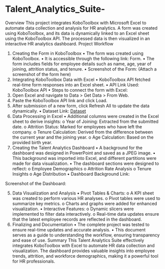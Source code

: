 # Talent_Analytics_Suite-

Overview
This project integrates KoboToolbox with Microsoft Excel to automate data collection and analysis for HR analytics. A form was created using KoboToolbox, and its data is dynamically linked to an Excel sheet using the KoboToolbox API. The processed data is then visualized in an interactive HR analytics dashboard.
Project Workflow
1. Creating the Form in KoboToolbox
•	The form was created using KoboToolbox.
•	It is accessible through the following link: Form.
•	The form includes fields for employee details such as name, age, year of joining, attrition status, and tenure.
•	Screenshot of the Form: (Attach a screenshot of the form here)
2. Integrating KoboToolbox Data with Excel
•	KoboToolbox API fetched real-time form responses into an Excel sheet.
•	API Link Used: KoboToolbox API
•	Steps to connect the form with Excel: 
1.	Open Excel and navigate to Data > Get Data > From Web.
2.	Paste the KoboToolbox API link and click Load.
3.	After submission of a new form, click Refresh All to update the data dynamically.
•	Dataset Link: [Dataset](https://github.com/Saher-Younas/Talent_Analytics_Suite-/blob/main/Talent_Analytics_Dataset.xlsx)
3. Data Processing in Excel
•	Additional columns were created in the Excel sheet to derive insights: 
o	Year of Joining: Extracted from the submitted date.
o	Attrition Status: Marked for employees who have left the company.
o	Tenure Calculation: Derived from the difference between the current year and the joining year.
o	Age Calculation: Based on the provided birth year.
4. Creating the Talent Analytics Dashboard
•	A background for the dashboard was designed in PowerPoint and saved as a JPEG image.
•	This background was imported into Excel, and different partitions were made for data visualization.
•	The dashboard sections were designed to reflect: 
o	Employee Demographics
o	Attrition Rate Analysis
o	Tenure Insights
o	Age Distribution
•	Dashboard Background Link:  

Screenshot of the Dashboard: 
 
5. Data Visualization and Analysis
•	Pivot Tables & Charts: 
o	A KPI sheet was created to perform various HR analyses.
o	Pivot tables were used to summarize key metrics.
o	Charts and graphs were added for enhanced visualization.
•	Interactive Features: 
o	Dynamic slicers were implemented to filter data interactively.
o	Real-time data updates ensure that the latest employee records are reflected in the dashboard.
6. Finalizing and Documentation
•	The complete project was tested to ensure real-time updates and accurate analysis.
•	This document serves as a guide to understanding the workflow, ensuring transparency and ease of use.
Summary
This Talent Analytics Suite effectively integrates KoboToolbox with Excel to automate HR data collection and visualization. The dashboard provides valuable insights into employee trends, attrition, and workforce demographics, making it a powerful tool for HR professionals.

